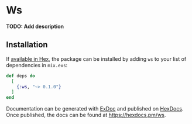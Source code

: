 # Ws

**TODO: Add description**

## Installation

If [available in Hex](https://hex.pm/docs/publish), the package can be installed
by adding `ws` to your list of dependencies in `mix.exs`:

```elixir
def deps do
  [
    {:ws, "~> 0.1.0"}
  ]
end
```

Documentation can be generated with [ExDoc](https://github.com/elixir-lang/ex_doc)
and published on [HexDocs](https://hexdocs.pm). Once published, the docs can
be found at <https://hexdocs.pm/ws>.

